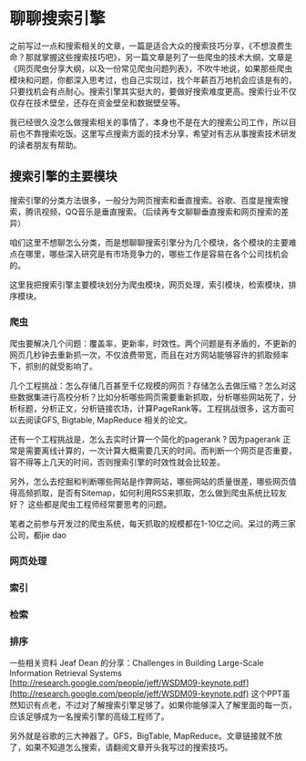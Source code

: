 # 聊聊搜索引擎

之前写过一点和搜索相关的文章，一篇是适合大众的搜索技巧分享，《不想浪费生命？那就掌握这些搜索技巧吧》，另一篇文章是列了一些爬虫的技术大纲，文章是《网页爬虫分享大纲，以及一份常见爬虫问题列表》，不吹牛地说，如果那些爬虫模块和问题，你都深入思考过，也自己实现过，找个年薪百万地机会应该是有的，只要找机会有点耐心。搜索引擎其实挺大的，要做好搜索难度更高。搜索行业不仅仅存在技术壁垒，还存在资金壁垒和数据壁垒等。

我已经很久没怎么做搜索相关的事情了，本身也不是在大的搜索公司工作，所以目前也不靠搜索吃饭。这里写点搜索方面的技术分享，希望对有志从事搜索技术研发的读者朋友有帮助。

## 搜索引擎的主要模块
搜索引擎的分类方法很多，一般分为网页搜索和垂直搜索。谷歌、百度是搜索搜索，腾讯视频，QQ音乐是垂直搜索。（后续再专文聊聊垂直搜索和网页搜索的差异）

咱们这里不想聊怎么分类，而是想聊聊搜索引擎分为几个模块，各个模块的主要难点在哪里，哪些深入研究是有市场竞争力的，哪些工作是容易在各个公司找机会的。

这里我把搜索引擎主要模块划分为爬虫模块，网页处理，索引模块，检索模块，排序模块。

### 爬虫
爬虫要解决几个问题：覆盖率，更新率，时效性。两个问题是有矛盾的，不更新的网页几秒钟去重新抓一次，不仅浪费带宽，而且在对方网站能够容许的抓取频率下，抓别的就受影响了。

几个工程挑战：怎么存储几百甚至千亿规模的网页？存储怎么去做压缩？怎么对这些数据集进行高校分析？比如分析哪些网页需要重新抓取，分析哪些网站死了，分析标题，分析正文，分析链接农场，计算PageRank等。工程挑战很多，这方面可以去阅读GFS, Bigtable, MapReduce 相关的论文。

还有一个工程挑战是，怎么去实时计算一个简化的pagerank ? 因为pagerank 正常是需要离线计算的，一次计算大概需要几天的时间。而判断一个网页是否重要，容不得等上几天的时间，否则搜索引擎的时效性就会比较差。

另外，怎么去挖掘和判断哪些网站是作弊网站，哪些网站的质量很差，哪些网页值得高频抓取，是否有Sitemap，如何利用RSS来抓取，怎么做到爬虫系统比较友好？ 这些都是爬虫工程师经常要思考的问题。

笔者之前参与开发过的爬虫系统，每天抓取的规模都在1-10亿之间。呆过的两三家公司，都jie dao

### 网页处理

### 索引

### 检索

### 排序

一些相关资料
Jeaf Dean 的分享：Challenges in Building Large-Scale Information Retrieval Systems
[http://research.google.com/people/jeff/WSDM09-keynote.pdf](http://research.google.com/people/jeff/WSDM09-keynote.pdf)
这个PPT虽然知识有点老，不过对了解搜索引擎足够了。如果你能够深入了解里面的每一页，应该足够成为一名搜索引擎的高级工程师了。

另外就是谷歌的三大神器了。GFS，BigTable, MapReduce。文章链接就不放了，如果不知道怎么搜索，请翻阅文章开头我写过的搜索技巧。
<!--stackedit_data:
eyJoaXN0b3J5IjpbLTg2Mjk2MTE5XX0=
-->